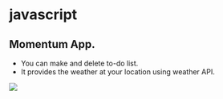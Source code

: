 # javascript


## Momentum App.   
 - You can make and delete to-do list.    
 - It provides the weather at your location using weather API.   
<img src="https://user-images.githubusercontent.com/40310863/75788167-3056b100-5dab-11ea-8fab-3d835477a834.png">
